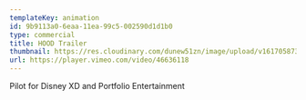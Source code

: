 ```yaml
---
templateKey: animation
id: 9b9113a0-6eaa-11ea-99c5-002590d1d1b0
type: commercial
title: HOOD Trailer
thumbnail: https://res.cloudinary.com/dunew51zn/image/upload/v1617058733/animation/vid_T_hood_ntawa9.JPG
url: https://player.vimeo.com/video/46636118
---
```

Pilot for Disney XD and Portfolio Entertainment